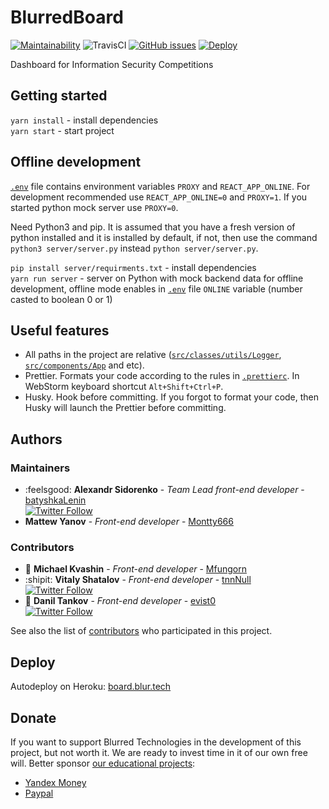 # BlurredBoard

[![Maintainability](https://api.codeclimate.com/v1/badges/becf8ff87f6653e3eb80/maintainability)](https://codeclimate.com/github/blurtech/blurred-board/maintainability) ![TravisCI](https://travis-ci.com/blurtech/blurred-board.svg?branch=master) [![GitHub issues](https://img.shields.io/github/issues/blurtech/blurred-board.svg)](https://github.com/blurtech/blurred-board/issues)  [![Deploy](https://www.herokucdn.com/deploy/button.svg)](https://heroku.com/deploy?template=https://github.com/blurtech/blurred-board)

Dashboard for Information Security Competitions

## Getting started

`yarn install` - install dependencies  
`yarn start` - start project

## Offline development

[`.env`](.env) file contains environment variables `PROXY` and `REACT_APP_ONLINE`. For development recommended use `REACT_APP_ONLINE=0` and `PROXY=1`. If you started python mock server use `PROXY=0`.

Need Python3 and pip. It is assumed that you have a fresh version of python installed and it is installed by default, if not, then use the command `python3 server/server.py` instead `python server/server.py`.

`pip install server/requirments.txt` - install dependencies  
`yarn run server` - server on Python with mock backend data for offline development, offline mode enables in [`.env`](.env) file `ONLINE` variable (number casted to boolean 0 or 1)

## Useful features

- All paths in the project are relative ([`src/classes/utils/Logger`](src/classes/utils/Logger.ts), [`src/components/App`](src/components/App.tsx) and etc).
- Prettier. Formats your code according to the rules in [`.prettierc`](.prettierrc). In WebStorm keyboard shortcut `Alt+Shift+Ctrl+P`.
- Husky. Hook before committing. If you forgot to format your code, then Husky will launch the Prettier before committing.

## Authors

### Maintainers  
- :feelsgood: **Alexandr Sidorenko** - _Team Lead front-end developer_ - [batyshkaLenin](https://github.com/batyshkaLenin)  
  [![Twitter Follow](https://img.shields.io/twitter/follow/batyshkaLenin.svg?style=social&label=Follow)](https://twitter.com/batyshkaLenin)
- **Mattew Yanov** - _Front-end developer_ - [Montty666](https://github.com/Montty666)  
### Contributors
- :arrow_down_small: **Michael Kvashin** - _Front-end developer_ - [Mfungorn](https://github.com/Mfungorn)  
- :shipit: **Vitaly Shatalov** - _Front-end developer_ - [tnnNull](https://github.com/tnnNull)  
  [![Twitter Follow](https://img.shields.io/twitter/follow/thevetka.svg?style=social&label=Follow)](https://twitter.com/thevetka)
- :baby_chick: **Danil Tankov** - _Front-end developer_ - [evist0](https://github.com/evist0)  
  [![Twitter Follow](https://img.shields.io/twitter/follow/danushaperdusha.svg?style=social&label=Follow)](https://twitter.com/danushaperdusha)

See also the list of [contributors](https://github.com/blurtech/blurred-board/contributors) who participated in this project.

## Deploy

Autodeploy on Heroku: [board.blur.tech](http://board.blur.tech)

## Donate

If you want to support Blurred Technologies in the development of this project, but not worth it. We are ready to invest time in it of our own free will. Better sponsor [our educational projects](https://vk.com/blur_edu):  
- [Yandex Money](yamoney.blur.tech)  
- [Paypal](paypal.blur.tech)
